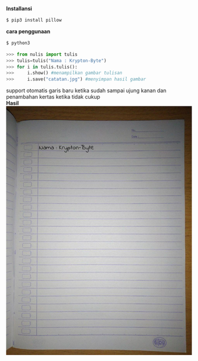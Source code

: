 <b> Installansi</b>
```bash
$ pip3 install pillow
```
<b> cara penggunaan</b>
```bash
$ python3
```
```python
>>> from nulis import tulis
>>> tulis=tulis("Nama : Krypton-Byte")
>>> for i in tulis.tulis():
>>>     i.show() #menampilkan gambar tulisan
>>>     i.save("catatan.jpg") #menyimpan hasil gambar
```
support otomatis garis baru ketika sudah sampai ujung kanan
dan penambahan kertas ketika tidak cukup<br>
<b> Hasil</b>
<img src="catatan.jpg">